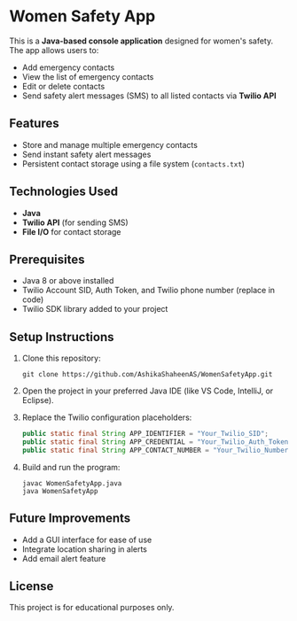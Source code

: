 # Women Safety App

This is a **Java-based console application** designed for women's safety. The app allows users to:

- Add emergency contacts
- View the list of emergency contacts
- Edit or delete contacts
- Send safety alert messages (SMS) to all listed contacts via **Twilio API**

## Features

- Store and manage multiple emergency contacts
- Send instant safety alert messages
- Persistent contact storage using a file system (`contacts.txt`)

## Technologies Used

- **Java**
- **Twilio API** (for sending SMS)
- **File I/O** for contact storage

## Prerequisites

- Java 8 or above installed
- Twilio Account SID, Auth Token, and Twilio phone number (replace in code)
- Twilio SDK library added to your project

## Setup Instructions

1. Clone this repository:
    ```
    git clone https://github.com/AshikaShaheenAS/WomenSafetyApp.git
    ```

2. Open the project in your preferred Java IDE (like VS Code, IntelliJ, or Eclipse).

3. Replace the Twilio configuration placeholders:
    ```java
    public static final String APP_IDENTIFIER = "Your_Twilio_SID";
    public static final String APP_CREDENTIAL = "Your_Twilio_Auth_Token";
    public static final String APP_CONTACT_NUMBER = "Your_Twilio_Number";
    ```

4. Build and run the program:
    ```
    javac WomenSafetyApp.java
    java WomenSafetyApp
    ```

## Future Improvements

- Add a GUI interface for ease of use
- Integrate location sharing in alerts
- Add email alert feature

## License

This project is for educational purposes only.
